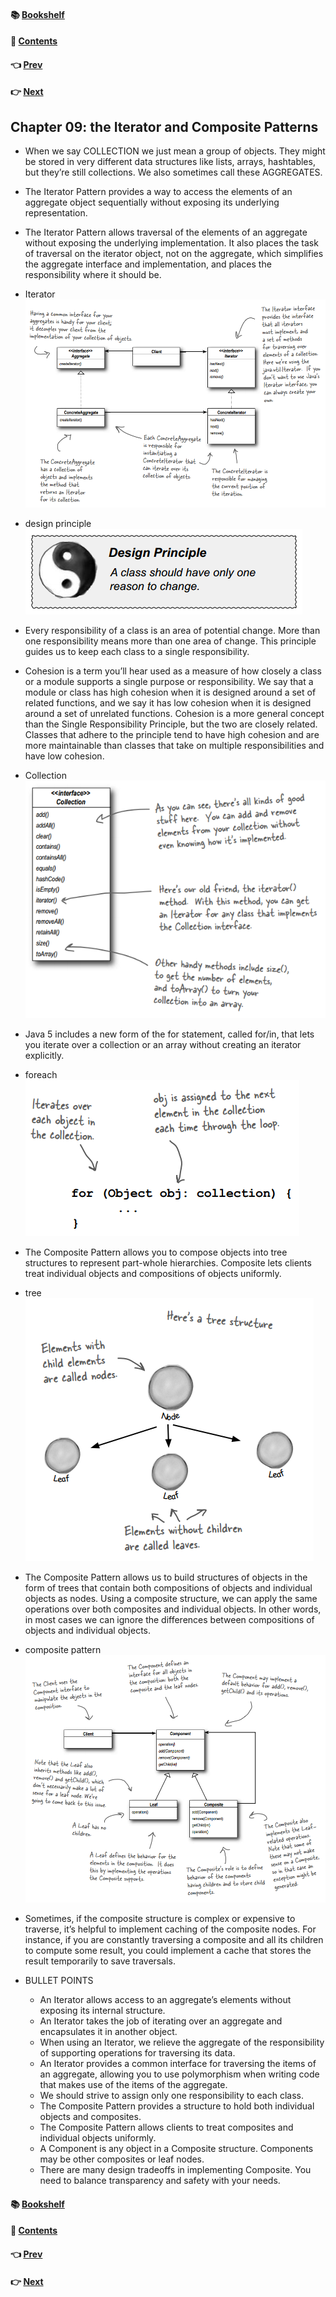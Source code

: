 #### &#x1F4DA; [Bookshelf](../)
#### &#x1F4DC; [Contents](./README.md#contents)
#### &#x1F448; [Prev](./Ch08_the_Template_Method_Pattern.md)
#### &#x1F449; [Next](./Ch10_the_State_Pattern.md)

## Chapter 09: the Iterator and Composite Patterns

- When we say COLLECTION we just mean a group of objects. They might be stored in very different data structures like lists, arrays, hashtables, but they’re still collections. We also sometimes call these AGGREGATES.

- The Iterator Pattern provides a way to access the elements of an aggregate object sequentially without exposing its underlying representation.

- The Iterator Pattern allows traversal of the elements of an aggregate without exposing the underlying implementation. It also places the task of traversal on the iterator object, not on the aggregate, which simplifies the aggregate interface and implementation, and places the responsibility where it should be.

- Iterator  
![alt text](res/fig_9_1_Iterator.PNG)  

- design principle  
![alt text](res/fig_9_2_Design_principle_9_1.PNG)  

- Every responsibility of a class is an area of potential change. More than one responsibility means more than one area of change. This principle guides us to keep each class to a single responsibility.

- Cohesion is a term you’ll hear used as a measure of how closely a class or a module supports a single purpose or responsibility. We say that a module or class has high cohesion when it is designed around a set of related functions, and we say it has low cohesion when it is designed around a set of unrelated functions. Cohesion is a more general concept
than the Single Responsibility Principle, but the two are closely related. Classes that adhere to the principle tend to have high cohesion and are more maintainable than classes that take on multiple responsibilities and have low cohesion.

- Collection  
![alt text](res/fig_9_3_Collection.PNG)  

- Java 5 includes a new form of the for statement, called for/in, that lets you iterate over a collection or an array without creating an iterator explicitly.

- foreach  
![alt text](res/fig_9_4_Foreach.PNG)  

- The Composite Pattern allows you to compose objects into tree structures to represent part-whole hierarchies. Composite lets clients treat individual objects and compositions of objects uniformly.

- tree  
![alt text](res/fig_9_5_Tree.PNG)  

- The Composite Pattern allows us to build structures of objects in the form of trees that contain both compositions of objects and individual objects as nodes. Using a composite structure, we can apply the same operations over both composites and individual objects. In other words, in most cases we can ignore the differences between compositions of objects and individual objects.

- composite pattern  
![alt text](res/fig_9_6_Composite_pattern.PNG)  

- Sometimes, if the composite structure is complex or expensive to traverse, it’s helpful to implement caching of the composite nodes. For instance, if you are constantly traversing a composite and all its children to compute some result, you could implement a cache that stores the result temporarily to save traversals.

- BULLET POINTS
	- An Iterator allows access to an aggregate’s elements without exposing its internal structure.
	- An Iterator takes the job of iterating over an aggregate and encapsulates it in another object.
	- When using an Iterator, we relieve the aggregate of the responsibility of supporting operations for traversing its data.
	- An Iterator provides a common interface for traversing the items of an aggregate, allowing you to use polymorphism when writing code that makes use of the items of the aggregate.
	- We should strive to assign only one responsibility to each class.
	- The Composite Pattern provides a structure to hold both individual objects and composites.
	- The Composite Pattern allows clients to treat composites and individual objects uniformly.
	- A Component is any object in a Composite structure. Components may be other composites or leaf nodes.
	- There are many design tradeoffs in implementing Composite. You need to balance transparency and safety with your needs.

#### &#x1F4DA; [Bookshelf](../)
#### &#x1F4DC; [Contents](./README.md#contents)
#### &#x1F448; [Prev](./Ch08_the_Template_Method_Pattern.md)
#### &#x1F449; [Next](./Ch10_the_State_Pattern.md)